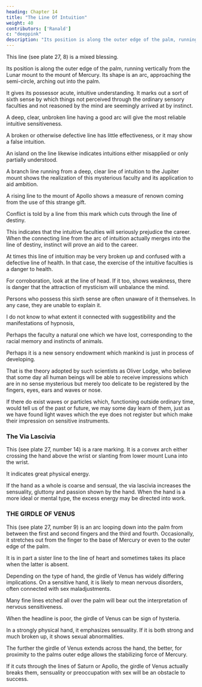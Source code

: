 ```yaml
---
heading: Chapter 14
title: "The Line Of Intuition"
weight: 40
contributors: ['Ranald']
c: "deeppink"
description: "Its position is along the outer edge of the palm, running vertically from the Lunar mount to the mount of Mercury."
---
```




This line (see plate 27, 8) is a mixed blessing.

Its position is along the outer edge of the palm, running vertically from the Lunar mount to the mount of Mercury. Its shape is an arc, approaching the semi-circle, arching out into the palm.

It gives its possessor acute, intuitive understanding. It marks out a sort of sixth sense by which things not perceived through the ordinary sensory faculties and not reasoned by the mind are seemingly arrived at by instinct.

A deep, clear, unbroken line having a good arc will give the most reliable intuitive sensitiveness.

A broken or otherwise defective line has little effectiveness, or it may show a false intuition.

An island on the line likewise indicates intuitions either misapplied or only partially understood.

A branch line running from a deep, clear line of intuition to the Jupiter mount shows the realization of this mysterious faculty and its application to aid ambition.

A rising line to the mount of Apollo shows a measure of renown coming from the use of this strange gift.

Conflict is told by a line from this mark which cuts through the line of destiny. 

This indicates that the intuitive faculties will seriously prejudice the career. When the connecting line from the arc of intuition actually merges into the line of destiny, instinct will prove an aid to the career.

At times this line of intuition may be very broken up and confused with a defective line of health. In that case, the exercise of the intuitive faculties is a danger to health. 

For corroboration, look at the line of head. If it too, shows weakness, there is danger that the attraction of mysticism will unbalance the mind.

Persons who possess this sixth sense are often unaware of it themselves. In any case, they are unable to explain it. 

I do not know to what extent it connected with suggestibility and the manifestations of hypnosis,

Perhaps the faculty a natural one which we have lost, corresponding to the racial memory and instincts of animals.

Perhaps it is a new sensory endowment which mankind is just in process of developing.

That is the theory adopted by such scientists as Oliver Lodge, who believe that some day all human beings will be able to receive impressions which are in no sense mysterious but merely too delicate to be registered by the fingers, eyes, ears and
waves or nose. 

If there do exist waves or particles which, functioning outside ordinary time, would tell us of the past or future, we may some day learn of them, just as we have found light waves which the eye does not register but which  make their impression
on sensitive instruments. 



### The Via Lascivia 

This (see plate 27, number 14) is a rare marking. It is a convex arch either crossing the hand above the wrist or slanting from lower mount Luna into the wrist. 

It indicates great physical energy. 

If the hand as a whole is coarse and sensual, the via lascivia increases the sensuality, gluttony and passion shown by the hand. When the hand is a more ideal or mental type, the excess energy may be directed into work.


### THE GIRDLE OF VENUS

This (see plate 27, number 9) is an arc looping down into the palm from between the first and second fingers and the third and fourth. Occasionally, it stretches out from the finger to the base of Mercury or even to the outer edge of the palm.


It is in part a sister line to the line of heart and sometimes takes its place when the latter is absent. 

Depending on the type of hand, the girdle of Venus has widely differing implications. On a sensitive hand, it is likely to mean nervous disorders, often connected with sex maladjustments. 

Many fine lines etched all over the palm will bear out the interpretation of nervous sensitiveness.

When the headline is poor, the girdle of Venus can be sign of hysteria.

In a strongly physical hand, it emphasizes sensuality. If it is both strong and much broken up, it shows sexual abnormalities.

The further the girdle of Venus extends across the hand, the better, for proximity to the palms outer edge allows the stabilizing force of Mercury. 

If it cuts through the lines of Saturn or Apollo, the girdle of Venus actually breaks them, sensuality or preoccupation with sex will be an obstacle to success.
